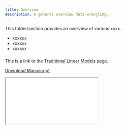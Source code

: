 ```yaml
---
title: Overview
description: A general overview data wrangling.
---
```


This folder/section provides an overview of various xxxx.

- xxxxxx
- xxxxxx
- xxxxxx

#####

This is a link to the [Traditional Linear Models](./1.index.md) page.

<a href="/manuscript.pdf" target="_blank" download="awesome.pdf">Download Manuscript</a>

<iframe src="/manuscript.pdf" />

######
